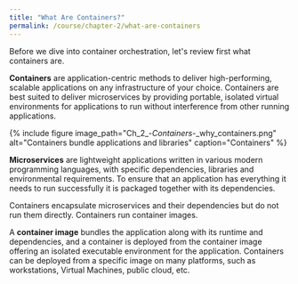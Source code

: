 ```yaml
---
title: "What Are Containers?"
permalink: /course/chapter-2/what-are-containers
---
```

Before we dive into container orchestration, let's review first what containers are.

**Containers** are application-centric methods to deliver high-performing, scalable applications on any infrastructure of your choice. Containers are best suited to deliver microservices by providing portable, isolated virtual environments for applications to run without interference from other running applications.

{% include figure image_path="Ch_2_-_Containers_-_why_containers.png" alt="Containers bundle applications and libraries" caption="Containers" %}

**Microservices** are lightweight applications written in various modern programming languages, with specific dependencies, libraries and environmental requirements. To ensure that an application has everything it needs to run successfully it is packaged together with its dependencies.

Containers encapsulate microservices and their dependencies but do not run them directly. Containers run container images.

A **container image** bundles the application along with its runtime and dependencies, and a container is deployed from the container image offering an isolated executable environment for the application. Containers can be deployed from a specific image on many platforms, such as workstations, Virtual Machines, public cloud, etc.